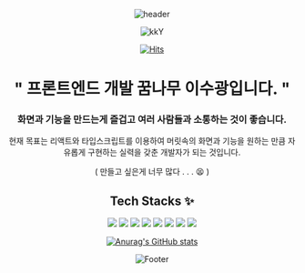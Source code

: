 <div align="center">
  
![header](https://capsule-render.vercel.app/api?type=Waving&color=auto&height=150&section=header&text=😈%20Front%20SueBoi&fontSize=30&animation=twinkling&fontAlign=50&fontAlignY=30) 
  
![kkY](https://user-images.githubusercontent.com/103011139/170854257-d5c3b421-a9dd-4efe-8b54-413be8fc3040.gif)
  
[![Hits](https://hits.seeyoufarm.com/api/count/incr/badge.svg?url=https%3A%2F%2Fgithub.com%2Fsooboi&count_bg=%23B166CD&title_bg=%23C96D6D&icon=&icon_color=%23E7E7E7&title=hits&edge_flat=false)](https://hits.seeyoufarm.com)
  
# " 프론트엔드 개발 꿈나무 이수광입니다. " 
### 화면과 기능을 만드는게 즐겁고 여러 사람들과 소통하는 것이 좋습니다.
현재 목표는 리액트와 타입스크립트를 이용하여 머릿속의 화면과 기능을 원하는 만큼 자유롭게 구현하는 실력을 갖춘 개발자가 되는 것입니다. <p/>
( 만들고 싶은게 너무 많다 . . . 😫 )


## Tech Stacks ✨
<p/>
<img src="https://img.shields.io/badge/HTML-E34F26?style=for-the-badge&logo=HTML5&logoColor=black">
<img src="https://img.shields.io/badge/CSS-1572B6?style=for-the-badge&logo=CSS3&logoColor=black"> 
<img src="https://img.shields.io/badge/JS-F7DF1E?style=for-the-badge&logo=JavaScript&logoColor=black">
<img src="https://img.shields.io/badge/React-61DAFB?style=for-the-badge&logo=React&logoColor=black">
<img src="https://img.shields.io/badge/TS-3178C6?style=for-the-badge&logo=TypeScript&logoColor=black">
<img src="https://img.shields.io/badge/StlyedComponents-DB7093?style=for-the-badge&logo=StyledComponents&logoColor=white">
<img src="https://img.shields.io/badge/Sass-CC6699?style=for-the-badge&logo=Sass&logoColor=black"> 
<img src="https://img.shields.io/badge/Github-9B9B9B?style=for-the-badge&logo=Github&logoColor=black"> 
<p/>
  
[![Anurag's GitHub stats](https://github-readme-stats.vercel.app/api?username=sooboi)](https://github.com/anuraghazra/github-readme-stats)








![Footer](https://capsule-render.vercel.app/api?type=waving&color=auto&height=100&section=footer)

</div>
<!--
**sooboi/sooboi** is a ✨ _special_ ✨ repository because its `README.md` (this file) appears on your GitHub profile.

Here are some ideas to get you started:

- 🔭 I’m currently working on ...
- 🌱 I’m currently learning ...
- 👯 I’m looking to collaborate on ...
- 🤔 I’m looking for help with ...
- 💬 Ask me about ...
- 📫 How to reach me: ...
- 😄 Pronouns: ...
- ⚡ Fun fact: ...
-->
